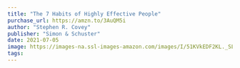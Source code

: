 ```yaml
---
title: "The 7 Habits of Highly Effective People"
purchase_url: https://amzn.to/3AuQM5i
author: "Stephen R. Covey"
publisher: "Simon & Schuster"
date: 2021-07-05
image: https://images-na.ssl-images-amazon.com/images/I/51KVkEDF2KL._SL75_.jpg
tags:
---
```



